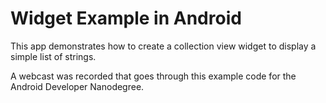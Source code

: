 # Widget Example in Android

This app demonstrates how to create a collection view widget to display a simple list of strings.

A webcast was recorded that goes through this example code for the Android Developer Nanodegree.
